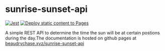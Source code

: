 # sunrise-sunset-api
[![Jest](https://github.com/beaudrychase/sunrise-sunset-api/actions/workflows/jest.yml/badge.svg)](https://github.com/beaudrychase/sunrise-sunset-api/actions/workflows/jest.yml)
[![Deploy static content to Pages](https://github.com/beaudrychase/sunrise-sunset-api/actions/workflows/static.yml/badge.svg)](https://github.com/beaudrychase/sunrise-sunset-api/actions/workflows/static.yml)

A simple REST API to determine the time the sun will be at certain postions during the day.The documentation is hosted on github pages at [beaudrychase.xyz/sunrise-sunset-api](https://beaudrychase.xyz/sunrise-sunset-api/)
